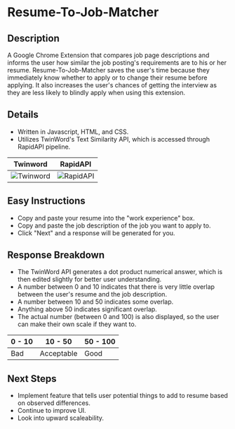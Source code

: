 # Resume-To-Job-Matcher  
## Description  
A Google Chrome Extension that compares job page descriptions and informs the user how similar the job posting's requirements are to his or her resume. Resume-To-Job-Matcher saves the user's time because they immediately know whether to apply or to change their resume before applying. It also increases the user's chances of getting the interview as they are less likely to blindly apply when using this extension.
  
## Details  
* Written in Javascript, HTML, and CSS.
* Utilizes TwinWord's Text Similarity API, which is accessed through RapidAPI pipeline.

Twinword             |  RapidAPI
:-------------------------:|:-------------------------:
![Twinword](https://speechify.com/wp-content/uploads/2022/10/twinword-ideas.png)  |  ![RapidAPI](https://rapidapi.com/static-assets/default/favicon-8e7d522e-653f-4edd-ac27-3f6ed950e45d.png)

## Easy Instructions
* Copy and paste your resume into the "work experience" box.
* Copy and paste the job description of the job you want to apply to.
* Click "Next" and a response will be generated for you.

## Response Breakdown
* The TwinWord API generates a dot product numerical answer, which is then edited slightly for better user understanding.
* A number between 0 and 10 indicates that there is very little overlap between the user's resume and the job description.
* A number between 10 and 50 indicates some overlap.
* Anything above 50 indicates significant overlap.
* The actual number (between 0 and 100) is also displayed, so the user can make their own scale if they want to.  
  

| 0 - 10 | 10 - 50 | 50 - 100 |
| ---------------- | ---------------- | ---------------- |
| Bad   | Acceptable  | Good   |

## Next Steps
* Implement feature that tells user potential things to add to resume based on observed differences.
* Continue to improve UI.
* Look into upward scaleability.
